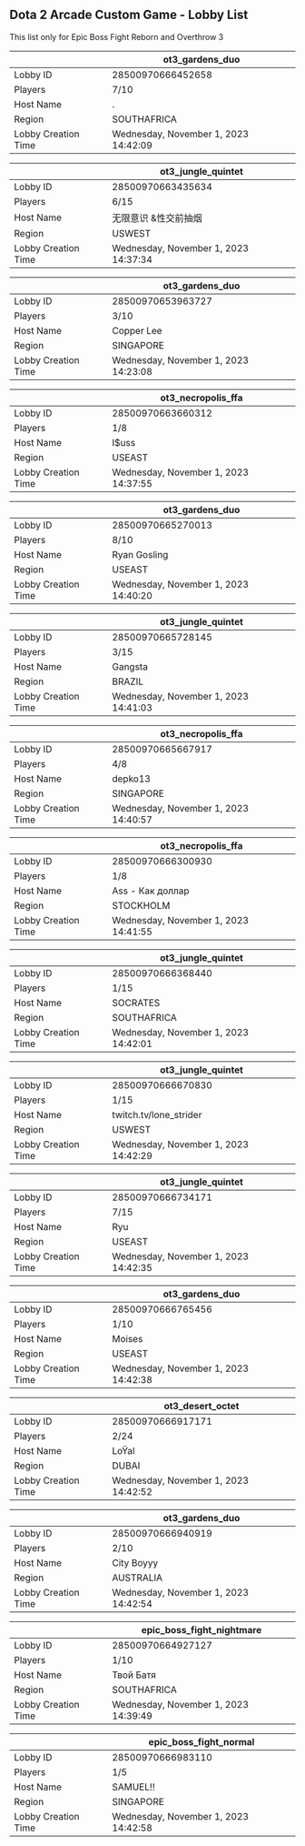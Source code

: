 ## Dota 2 Arcade Custom Game - Lobby List

This list only for Epic Boss Fight Reborn and Overthrow 3

|  | ot3_gardens_duo |
| ------ | ------ |
| Lobby ID | 28500970666452658 |
| Players | 7/10 |
| Host Name | . |
| Region | SOUTHAFRICA |
| Lobby Creation Time | Wednesday, November 1, 2023 14:42:09 |


|  | ot3_jungle_quintet |
| ------ | ------ |
| Lobby ID | 28500970663435634 |
| Players | 6/15 |
| Host Name | 无限意识 &性交前抽烟 |
| Region | USWEST |
| Lobby Creation Time | Wednesday, November 1, 2023 14:37:34 |


|  | ot3_gardens_duo |
| ------ | ------ |
| Lobby ID | 28500970653963727 |
| Players | 3/10 |
| Host Name | Copper Lee |
| Region | SINGAPORE |
| Lobby Creation Time | Wednesday, November 1, 2023 14:23:08 |


|  | ot3_necropolis_ffa |
| ------ | ------ |
| Lobby ID | 28500970663660312 |
| Players | 1/8 |
| Host Name | I$uss |
| Region | USEAST |
| Lobby Creation Time | Wednesday, November 1, 2023 14:37:55 |


|  | ot3_gardens_duo |
| ------ | ------ |
| Lobby ID | 28500970665270013 |
| Players | 8/10 |
| Host Name | Ryan Gosling |
| Region | USEAST |
| Lobby Creation Time | Wednesday, November 1, 2023 14:40:20 |


|  | ot3_jungle_quintet |
| ------ | ------ |
| Lobby ID | 28500970665728145 |
| Players | 3/15 |
| Host Name | Gangsta |
| Region | BRAZIL |
| Lobby Creation Time | Wednesday, November 1, 2023 14:41:03 |


|  | ot3_necropolis_ffa |
| ------ | ------ |
| Lobby ID | 28500970665667917 |
| Players | 4/8 |
| Host Name | depko13 |
| Region | SINGAPORE |
| Lobby Creation Time | Wednesday, November 1, 2023 14:40:57 |


|  | ot3_necropolis_ffa |
| ------ | ------ |
| Lobby ID | 28500970666300930 |
| Players | 1/8 |
| Host Name | Ass - Как доллар |
| Region | STOCKHOLM |
| Lobby Creation Time | Wednesday, November 1, 2023 14:41:55 |


|  | ot3_jungle_quintet |
| ------ | ------ |
| Lobby ID | 28500970666368440 |
| Players | 1/15 |
| Host Name | SOCRATES |
| Region | SOUTHAFRICA |
| Lobby Creation Time | Wednesday, November 1, 2023 14:42:01 |


|  | ot3_jungle_quintet |
| ------ | ------ |
| Lobby ID | 28500970666670830 |
| Players | 1/15 |
| Host Name | twitch.tv/lone_strider |
| Region | USWEST |
| Lobby Creation Time | Wednesday, November 1, 2023 14:42:29 |


|  | ot3_jungle_quintet |
| ------ | ------ |
| Lobby ID | 28500970666734171 |
| Players | 7/15 |
| Host Name | Ryu |
| Region | USEAST |
| Lobby Creation Time | Wednesday, November 1, 2023 14:42:35 |


|  | ot3_gardens_duo |
| ------ | ------ |
| Lobby ID | 28500970666765456 |
| Players | 1/10 |
| Host Name | Moises |
| Region | USEAST |
| Lobby Creation Time | Wednesday, November 1, 2023 14:42:38 |


|  | ot3_desert_octet |
| ------ | ------ |
| Lobby ID | 28500970666917171 |
| Players | 2/24 |
| Host Name | LoŸal |
| Region | DUBAI |
| Lobby Creation Time | Wednesday, November 1, 2023 14:42:52 |


|  | ot3_gardens_duo |
| ------ | ------ |
| Lobby ID | 28500970666940919 |
| Players | 2/10 |
| Host Name | City Boyyy |
| Region | AUSTRALIA |
| Lobby Creation Time | Wednesday, November 1, 2023 14:42:54 |


|  | epic_boss_fight_nightmare |
| ------ | ------ |
| Lobby ID | 28500970664927127 |
| Players | 1/10 |
| Host Name | Твой Батя |
| Region | SOUTHAFRICA |
| Lobby Creation Time | Wednesday, November 1, 2023 14:39:49 |


|  | epic_boss_fight_normal |
| ------ | ------ |
| Lobby ID | 28500970666983110 |
| Players | 1/5 |
| Host Name | SAMUEL!! |
| Region | SINGAPORE |
| Lobby Creation Time | Wednesday, November 1, 2023 14:42:58 |


